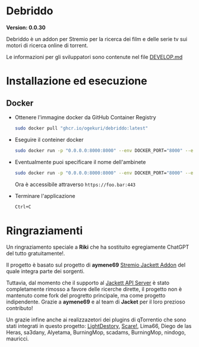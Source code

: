# Debriddo

**Version: 0.0.30**

Debriddo è un addon per Stremio per la ricerca dei film e delle serie tv sui motori di ricerca online di torrent.

Le informazioni per gli sviluppatori sono contenute nel file [DEVELOP.md](DEVELOP.md)


# Installazione ed esecuzione

## Docker

- Ottenere l'immagine docker da GitHub Container Registry
    ```sh
    sudo docker pull "ghcr.io/ogekuri/debriddo:latest"
    ```
- Eseguire il conteiner docker
    ```sh
    sudo docker run -p "0.0.0.0:8000:8000" --env DOCKER_PORT="8000" --env DOCKER_URL="https://foo.bar:443" "ghcr.io/ogekuri/debriddo:latest"
    ````
- Eventualmente puoi specificare il nome dell'ambinete
    ```sh
    sudo docker run -p "0.0.0.0:8000:8000" --env DOCKER_PORT="8000" --env DOCKER_URL="https://foo.bar:443" --env DOCKER_ENV="test" "ghcr.io/ogekuri/debriddo:latest"
    ````
  Ora è accessibile attraverso `https://foo.bar:443`

- Terminare l'applicazione
    ```sh
    Ctrl+C
    ````

# Ringraziamenti

Un ringraziamento speciale a **Riki** che ha sostituito egregiamente ChatGPT del tutto gratuitamente!.

Il progetto è basato sul progetto di **aymene69** [Stremio Jackett Addon](https://github.com/aymene69/stremio-jackett) del quale integra parte dei sorgenti.

Tuttavia, dal momento che il supporto al [Jackett API Server](https://github.com/Jackett/Jackett) è stato completamente rimosso a favore delle ricerche dirette, il progetto non è mantenuto come fork del progretto principale, ma come progetto indipendente.
Grazie a **aymene69** e al team di **Jacket** per il loro prezioso contributo!

Un grazie infine anche ai realizzazetori dei plugins di qTorrentio che sono stati integrati in questo progetto: [LightDestory](https://github.com/LightDestory), [Scare!](https://Scare.ca/dl/qBittorrent/), Lima66, Diego de las Heras, sa3dany, Alyetama, BurningMop, scadams, BurningMop, nindogo, mauricci.
